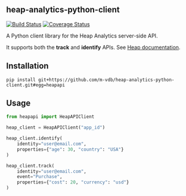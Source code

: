 heap-analytics-python-client
----------------------------

[![Build Status](https://travis-ci.org/m-vdb/heap-analytics-python-client.svg?branch=master)](https://travis-ci.org/m-vdb/heap-analytics-python-client)
[![Coverage Status](https://coveralls.io/repos/github/m-vdb/heap-analytics-python-client/badge.svg?branch=master)](https://coveralls.io/github/m-vdb/heap-analytics-python-client?branch=master)

A Python client library for the Heap Analytics server-side API.

It supports both the **track** and **identify** APIs. See [Heap documentation](https://docs.heapanalytics.com/reference#track-1).

Installation
------------
```
pip install git+https://github.com/m-vdb/heap-analytics-python-client.git#egg=heapapi
```

Usage
-----

```python
from heapapi import HeapAPIClient

heap_client = HeapAPIClient("app_id")

heap_client.identify(
    identity="user@email.com",
    properties={"age": 30, "country": "USA"}
)

heap_client.track(
    identity="user@email.com",
    event="Purchase",
    properties={"cost": 20, "currency": "usd"}
)
```
